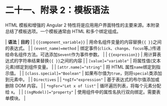 # 二十一、附录 2：模板语法

HTML 模板和增强的 Angular 2 特性将是应用用户界面特性的主要来源。本附录总结了模板选项。一个模板通常由 HTML 和多个绑定组成。

| **语法** | **目的** |
| `{{component_variable}}` | 用命名组件变量的内容替换`{{ }}`之间的表达式。 |
| `(event_name)=method` | 绑定事件(`click`、`change`、`focus`等。)传递给命名组件方法。可选添加`$event`作为事件参数。 |
| `{{expression}}` | 用计算表达式的字符串结果替换`{{ }}`之间的内容 |
| `[value]="variable"` | 将属性值(文本元素)绑定到组件变量。 |
| `[attr.name]="string"` | 将 HTML 属性`name`绑定到指示值。 |
| `[class.special]="Boolean"` | 如果布尔值为`true`，则将`special`类添加到元素中。 |
| `Directives` |
| `*ngIf="expression"` | 基于表达式的布尔值添加或删除 DOM 内容。 |
| `*ngFor="Let x of list"` | 循环遍历列表，将每个元素分配给 x。 |
| `[(ngModel)]="property"` | 使用组件中的属性名执行双向绑定。需要表单模块。 |